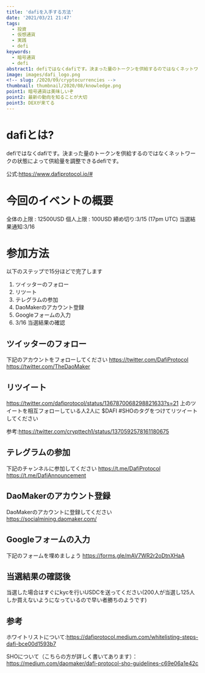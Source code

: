 ```yaml
---
title: 'dafiを入手する方法'
date: '2021/03/21 21:47'
tags:
  - 投資
  - 仮想通貨
  - 実践
  - defi
keywords:
  - 暗号通貨
  - defi
abstract1: defiではなくdafiです。決まった量のトークンを供給するのではなくネットワークの状態によって供給量を調整できるdefiです。
image: images/dafi_logo.png
<!-- slug: /2020/09/cryptocurrencies -->
thumbnail: thumbnail/2020/08/knowledge.png
point1: 暗号通貨は美味しいぞ
point2: 最新の動向を知ることが大切
point3: DEXが来てる
---
```


# dafiとは?
defiではなくdafiです。決まった量のトークンを供給するのではなくネットワークの状態によって供給量を調整できるdefiです。

公式:https://www.dafiprotocol.io/#
# 今回のイベントの概要
全体の上限 : 12500USD
個人上限 : 100USD
締め切り:3/15 (17pm UTC)
当選結果通知:3/16

# 参加方法
以下のステップで15分ほどで完了します

1. ツイッターのフォロー
2. リツート
3. テレグラムの参加
4. DaoMakerのアカウント登録
5. Googleフォームの入力
6. 3/16 当選結果の確認

## ツイッターのフォロー
下記のアカウントをフォローしてください
https://twitter.com/DafiProtocol
https://twitter.com/TheDaoMaker

## リツイート
https://twitter.com/dafiprotocol/status/1367870068298821633?s=21
上のツイートを相互フォローしている人2人に $DAFI #SHOのタグをつけてリツイートしてください

参考:https://twitter.com/crypttech1/status/1370592578161180675

## テレグラムの参加
下記のチャンネルに参加してください
https://t.me/DafiProtocol
https://t.me/DafiAnnouncement

## DaoMakerのアカウント登録
DaoMakerのアカウントに登録してください
https://socialmining.daomaker.com/

## Googleフォームの入力
下記のフォームを埋めましょう
https://forms.gle/mAV7WR2r2oDtnXHaA

## 当選結果の確認後
当選した場合はすぐにkycを行いUSDCを送ってください(200人が当選し125人しか買えないようになっているので早い者勝ちのようです)

## 参考
ホワイトリストについて:https://dafiprotocol.medium.com/whitelisting-steps-dafi-bce00d1593b7

SHOについて（こちらの方が詳しく書いてあります）： https://medium.com/daomaker/dafi-protocol-sho-guidelines-c69e06a1e42c
